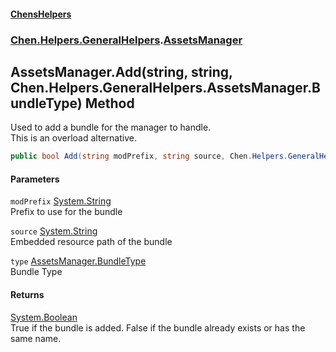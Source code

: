 #### [ChensHelpers](./index 'index')
### [Chen.Helpers.GeneralHelpers](./Chen-Helpers-GeneralHelpers 'Chen.Helpers.GeneralHelpers').[AssetsManager](./Chen-Helpers-GeneralHelpers-AssetsManager 'Chen.Helpers.GeneralHelpers.AssetsManager')
## AssetsManager.Add(string, string, Chen.Helpers.GeneralHelpers.AssetsManager.BundleType) Method
Used to add a bundle for the manager to handle.  
This is an overload alternative.  
```csharp
public bool Add(string modPrefix, string source, Chen.Helpers.GeneralHelpers.AssetsManager.BundleType type);
```
#### Parameters
<a name='Chen-Helpers-GeneralHelpers-AssetsManager-Add(string_string_Chen-Helpers-GeneralHelpers-AssetsManager-BundleType)-modPrefix'></a>
`modPrefix` [System.String](https://docs.microsoft.com/en-us/dotnet/api/System.String 'System.String')  
Prefix to use for the bundle  
  
<a name='Chen-Helpers-GeneralHelpers-AssetsManager-Add(string_string_Chen-Helpers-GeneralHelpers-AssetsManager-BundleType)-source'></a>
`source` [System.String](https://docs.microsoft.com/en-us/dotnet/api/System.String 'System.String')  
Embedded resource path of the bundle  
  
<a name='Chen-Helpers-GeneralHelpers-AssetsManager-Add(string_string_Chen-Helpers-GeneralHelpers-AssetsManager-BundleType)-type'></a>
`type` [AssetsManager.BundleType](./Chen-Helpers-GeneralHelpers-AssetsManager-BundleType 'Chen.Helpers.GeneralHelpers.AssetsManager.BundleType')  
Bundle Type  
  
#### Returns
[System.Boolean](https://docs.microsoft.com/en-us/dotnet/api/System.Boolean 'System.Boolean')  
True if the bundle is added. False if the bundle already exists or has the same name.  
